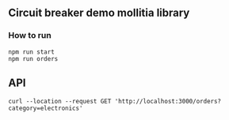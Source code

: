 ## Circuit breaker demo mollitia library

### How to run
```
npm run start
npm run orders
```

## API 
```
curl --location --request GET 'http://localhost:3000/orders?category=electronics'
```